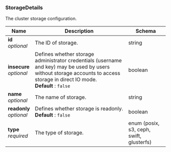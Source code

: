 
<a name="storagedetails"></a>
### StorageDetails
The cluster storage configuration.


|Name|Description|Schema|
|---|---|---|
|**id**  <br>*optional*|The ID of storage.|string|
|**insecure**  <br>*optional*|Defines whether storage administrator credentials (username and key) may be used by users without storage accounts to access storage in direct IO mode.  <br>**Default** : `false`|boolean|
|**name**  <br>*optional*|The name of storage.|string|
|**readonly**  <br>*optional*|Defines whether storage is readonly.  <br>**Default** : `false`|boolean|
|**type**  <br>*required*|The type of storage.|enum (posix, s3, ceph, swift, glusterfs)|



